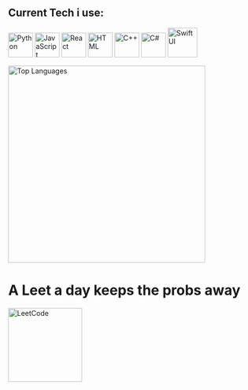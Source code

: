
## Current Tech i use: 
<p align="left">
  <img src="https://cdn.jsdelivr.net/gh/devicons/devicon/icons/python/python-original.svg" alt="Python" width="50"/>
  <img src="https://cdn.jsdelivr.net/gh/devicons/devicon/icons/javascript/javascript-original.svg" alt="JavaScript" width="50"/>
  <img src="https://cdn.jsdelivr.net/gh/devicons/devicon/icons/react/react-original.svg" alt="React" width="50"/>
  <img src="https://cdn.jsdelivr.net/gh/devicons/devicon/icons/html5/html5-original.svg" alt="HTML" width="50"/>
  <img src="https://cdn.jsdelivr.net/gh/devicons/devicon/icons/cplusplus/cplusplus-original.svg" alt="C++" width="50"/>
  <img src="https://cdn.jsdelivr.net/gh/devicons/devicon/icons/csharp/csharp-original.svg" alt="C#" width="50"/>
  <img src="https://static.apphud.com/blog/posts/61e5c74bb9efa3000fbb92be/thumb_a6e1a8ba-8202-4899-a701-de91d0e99f4c.png" alt="SwiftUI" height="60"/>
</p>

<p align="left">
  <img src="https://github-readme-stats.vercel.app/api/top-langs/?username=milkylane&layout=compact&theme=dark" alt="Top Languages" width="400"/>
</p>

# A Leet a day keeps the probs away
<a href="https://leetcode.com/u/Nicksc/">
  <img src="https://upload.wikimedia.org/wikipedia/commons/1/19/LeetCode_logo_black.png" alt="LeetCode" width="150"/>
</a>
